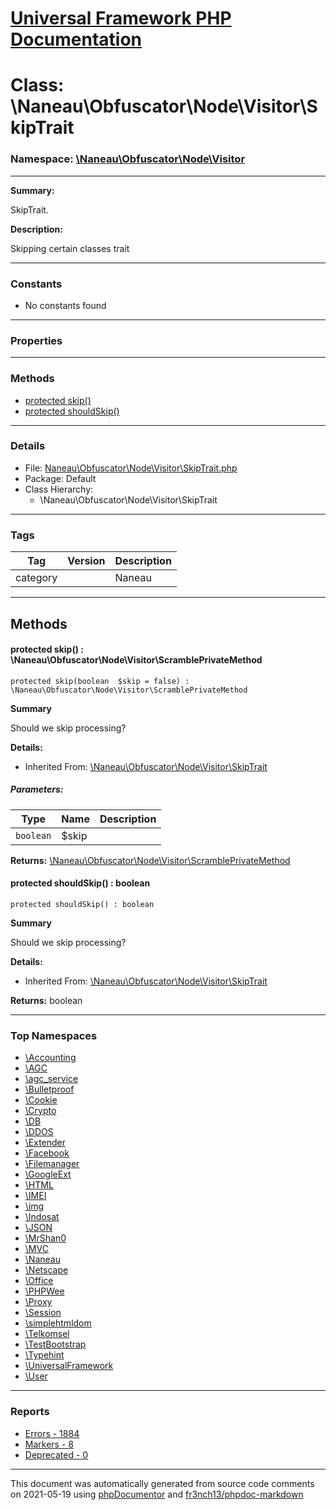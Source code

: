 # [Universal Framework PHP Documentation](../home.md)

# Class: \Naneau\Obfuscator\Node\Visitor\SkipTrait
### Namespace: [\Naneau\Obfuscator\Node\Visitor](../namespaces/Naneau.Obfuscator.Node.Visitor.md)
---
**Summary:**

SkipTrait.

**Description:**

Skipping certain classes trait

---
### Constants
* No constants found
---
### Properties
---
### Methods
* [protected skip()](../classes/Naneau.Obfuscator.Node.Visitor.SkipTrait.md#method_skip)
* [protected shouldSkip()](../classes/Naneau.Obfuscator.Node.Visitor.SkipTrait.md#method_shouldSkip)
---
### Details
* File: [Naneau\Obfuscator\Node\Visitor\SkipTrait.php](../files/Naneau.Obfuscator.Node.Visitor.SkipTrait.md)
* Package: Default
* Class Hierarchy:
  * \Naneau\Obfuscator\Node\Visitor\SkipTrait
---
### Tags
| Tag | Version | Description |
| --- | ------- | ----------- |
| category |  | Naneau |

---
## Methods
<a name="method_skip" class="anchor"></a>
#### protected skip() : \Naneau\Obfuscator\Node\Visitor\ScramblePrivateMethod

```
protected skip(boolean  $skip = false) : \Naneau\Obfuscator\Node\Visitor\ScramblePrivateMethod
```

**Summary**

Should we skip processing?

**Details:**
* Inherited From: [\Naneau\Obfuscator\Node\Visitor\SkipTrait](../classes/Naneau.Obfuscator.Node.Visitor.SkipTrait.md)
##### Parameters:
| Type | Name | Description |
| ---- | ---- | ----------- |
| <code>boolean</code> | $skip  |  |

**Returns:** <a href="../classes/Naneau.Obfuscator.Node.Visitor.ScramblePrivateMethod.html">\Naneau\Obfuscator\Node\Visitor\ScramblePrivateMethod</a>


<a name="method_shouldSkip" class="anchor"></a>
#### protected shouldSkip() : boolean

```
protected shouldSkip() : boolean
```

**Summary**

Should we skip processing?

**Details:**
* Inherited From: [\Naneau\Obfuscator\Node\Visitor\SkipTrait](../classes/Naneau.Obfuscator.Node.Visitor.SkipTrait.md)

**Returns:** boolean



---

### Top Namespaces

* [\Accounting](../namespaces/Accounting.md)
* [\AGC](../namespaces/AGC.md)
* [\agc_service](../namespaces/agc_service.md)
* [\Bulletproof](../namespaces/Bulletproof.md)
* [\Cookie](../namespaces/Cookie.md)
* [\Crypto](../namespaces/Crypto.md)
* [\DB](../namespaces/DB.md)
* [\DDOS](../namespaces/DDOS.md)
* [\Extender](../namespaces/Extender.md)
* [\Facebook](../namespaces/Facebook.md)
* [\Filemanager](../namespaces/Filemanager.md)
* [\GoogleExt](../namespaces/GoogleExt.md)
* [\HTML](../namespaces/HTML.md)
* [\IMEI](../namespaces/IMEI.md)
* [\img](../namespaces/img.md)
* [\Indosat](../namespaces/Indosat.md)
* [\JSON](../namespaces/JSON.md)
* [\MrShan0](../namespaces/MrShan0.md)
* [\MVC](../namespaces/MVC.md)
* [\Naneau](../namespaces/Naneau.md)
* [\Netscape](../namespaces/Netscape.md)
* [\Office](../namespaces/Office.md)
* [\PHPWee](../namespaces/PHPWee.md)
* [\Proxy](../namespaces/Proxy.md)
* [\Session](../namespaces/Session.md)
* [\simplehtmldom](../namespaces/simplehtmldom.md)
* [\Telkomsel](../namespaces/Telkomsel.md)
* [\TestBootstrap](../namespaces/TestBootstrap.md)
* [\Typehint](../namespaces/Typehint.md)
* [\UniversalFramework](../namespaces/UniversalFramework.md)
* [\User](../namespaces/User.md)

---

### Reports
* [Errors - 1884](../reports/errors.md)
* [Markers - 8](../reports/markers.md)
* [Deprecated - 0](../reports/deprecated.md)

---

This document was automatically generated from source code comments on 2021-05-19 using [phpDocumentor](http://www.phpdoc.org/) and [fr3nch13/phpdoc-markdown](https://github.com/fr3nch13/phpdoc-markdown)
